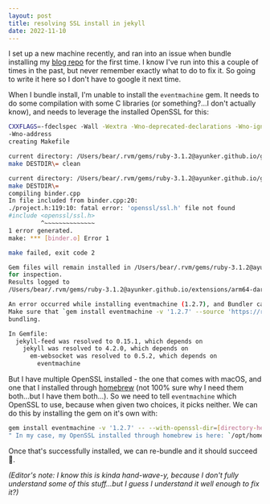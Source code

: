 ```yaml
---
layout: post
title: resolving SSL install in jekyll
date: 2022-11-10
---
```


I set up a new machine recently, and ran into an issue when bundle installing
my [blog repo][blog_repo] for the first time.  I know I've run into this a
couple of times in the past, but never remember exactly what to do to fix it.
So going to write it here so I don't have to google it next time.

When I bundle install, I'm unable to install the `eventmachine` gem. It needs
to do some compilation with some C libraries (or something?...I don't
actually know), and needs to leverage the installed OpenSSL for this:

```sh
CXXFLAGS=-fdeclspec -Wall -Wextra -Wno-deprecated-declarations -Wno-ignored-qualifiers -Wno-unused-result
-Wno-address
creating Makefile

current directory: /Users/bear/.rvm/gems/ruby-3.1.2@ayunker.github.io/gems/eventmachine-1.2.7/ext
make DESTDIR\= clean

current directory: /Users/bear/.rvm/gems/ruby-3.1.2@ayunker.github.io/gems/eventmachine-1.2.7/ext
make DESTDIR\=
compiling binder.cpp
In file included from binder.cpp:20:
./project.h:119:10: fatal error: 'openssl/ssl.h' file not found
#include <openssl/ssl.h>
         ^~~~~~~~~~~~~~~
1 error generated.
make: *** [binder.o] Error 1

make failed, exit code 2

Gem files will remain installed in /Users/bear/.rvm/gems/ruby-3.1.2@ayunker.github.io/gems/eventmachine-1.2.7
for inspection.
Results logged to
/Users/bear/.rvm/gems/ruby-3.1.2@ayunker.github.io/extensions/arm64-darwin-21/3.1.0/eventmachine-1.2.7/gem_make.out

An error occurred while installing eventmachine (1.2.7), and Bundler cannot continue.
Make sure that `gem install eventmachine -v '1.2.7' --source 'https://rubygems.org/'` succeeds before
bundling.

In Gemfile:
  jekyll-feed was resolved to 0.15.1, which depends on
    jekyll was resolved to 4.2.0, which depends on
      em-websocket was resolved to 0.5.2, which depends on
        eventmachine
```

But I have multiple OpenSSL installed - the one that comes with macOS, and one
that I installed through [homebrew][homebrew] (not 100% sure why I need them
both...but I have them both...). So we need to tell `eventmachine` which
OpenSSL to use, because when given two choices, it picks neither. We can do
this by installing the gem on it's own with:

```sh
gem install eventmachine -v '1.2.7' -- --with-openssl-dir=[directory-here]
" In my case, my OpenSSL installed through homebrew is here: `/opt/homebrew/opt/openssl\@1.1` on my M1 Mac
```

Once that's successfully installed, we can re-bundle and it should succeed 🤞.

*(Editor's note: I know this is kinda hand-wave-y, because I don't fully
understand some of this stuff...but I guess I understand it well enough to fix
it?)*

[blog_repo]: https://github.com/ayunker/ayunker.github.io
[homebrew]: https://brew.sh/
